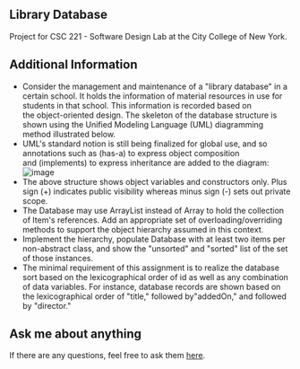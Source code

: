 ## Library Database
Project for CSC 221 - Software Design Lab at the City College of New York.
## Additional Information
- Consider the management and maintenance of a &quot;library database&quot; in a certain school. It holds the information of material resources in use for students in that school. This information is recorded based on the object-oriented design. The skeleton of the database structure is shown using the Unified Modeling Language (UML) diagramming method illustrated below. 
- UML&#39;s standard notion is still being finalized for global use, and so annotations such as (has-a) to express object composition and (implements) to express inheritance are added to the diagram:
![image](https://user-images.githubusercontent.com/25490322/103029466-dc7aab80-4527-11eb-90fc-35f4cb0e94b6.png)
- The above structure shows object variables and constructors only. Plus sign (+) indicates public visibility whereas minus sign (-) sets out private scope.
- The Database may use ArrayList instead of Array to hold the collection of Item&#39;s references. Add an appropriate set of overloading/overriding methods to support the object hierarchy assumed in this context.
- Implement the hierarchy, populate Database with at least two items per non-abstract class, and show the &quot;unsorted&quot; and &quot;sorted&quot; list of the set of those instances. 
- The minimal requirement of this assignment is to realize the database sort based on the lexicographical order of id as well as any combination of data variables. For instance, database records are shown based on the lexicographical order of &quot;title,&quot; followed by&quot;addedOn,&quot; and followed by &quot;director.&quot;
## Ask me about anything
If there are any questions, feel free to ask them [here](https://github.com/ChibiKev/Library-Database/issues).